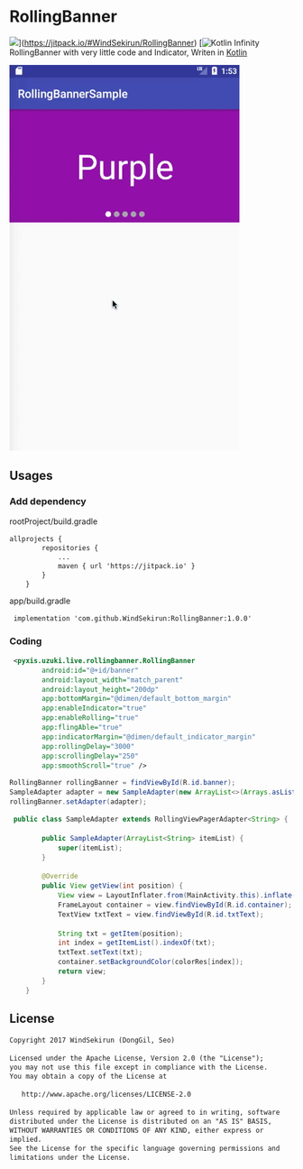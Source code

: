 # RollingBanner
![](https://jitpack.io/v/WindSekirun/RollingBanner.svg)](https://jitpack.io/#WindSekirun/RollingBanner) [![Kotlin](https://img.shields.io/badge/kotlin-1.1.4-blue.svg)
Infinity RollingBanner with very little code and Indicator, Writen in [Kotlin](https://kotlinlang.org)

![](https://github.com/WindSekirun/RollingBanner/blob/master/sample.gif)

## Usages

### Add dependency

rootProject/build.gradle
````
allprojects {
		repositories {
			...
			maven { url 'https://jitpack.io' }
		}
	}
````

app/build.gradle
````
 implementation 'com.github.WindSekirun:RollingBanner:1.0.0'
````

### Coding
````XML
 <pyxis.uzuki.live.rollingbanner.RollingBanner
        android:id="@+id/banner"
        android:layout_width="match_parent"
        android:layout_height="200dp"
        app:bottomMargin="@dimen/default_bottom_margin"
        app:enableIndicator="true"
        app:enableRolling="true"
        app:flingAble="true"
        app:indicatorMargin="@dimen/default_indicator_margin"
        app:rollingDelay="3000"
        app:scrollingDelay="250"
        app:smoothScroll="true" />
````

````Java
RollingBanner rollingBanner = findViewById(R.id.banner);
SampleAdapter adapter = new SampleAdapter(new ArrayList<>(Arrays.asList(txtRes)));
rollingBanner.setAdapter(adapter);
````

````Java
 public class SampleAdapter extends RollingViewPagerAdapter<String> {

        public SampleAdapter(ArrayList<String> itemList) {
            super(itemList);
        }

        @Override
        public View getView(int position) {
            View view = LayoutInflater.from(MainActivity.this).inflate(R.layout.activity_main_pager, null, false);
            FrameLayout container = view.findViewById(R.id.container);
            TextView txtText = view.findViewById(R.id.txtText);

            String txt = getItem(position);
            int index = getItemList().indexOf(txt);
            txtText.setText(txt);
            container.setBackgroundColor(colorRes[index]);
            return view;
        }
    }
````

## License 
```
Copyright 2017 WindSekirun (DongGil, Seo)

Licensed under the Apache License, Version 2.0 (the "License");
you may not use this file except in compliance with the License.
You may obtain a copy of the License at

   http://www.apache.org/licenses/LICENSE-2.0

Unless required by applicable law or agreed to in writing, software
distributed under the License is distributed on an "AS IS" BASIS,
WITHOUT WARRANTIES OR CONDITIONS OF ANY KIND, either express or implied.
See the License for the specific language governing permissions and
limitations under the License.
```
